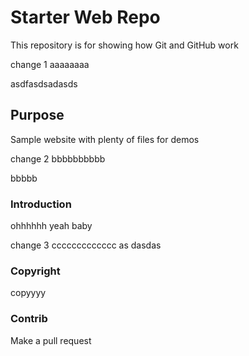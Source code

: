 # Starter Web Repo

This repository is for showing how Git and GitHub work

change 1  aaaaaaaa

asdfasdsadasds


## Purpose

Sample website with plenty of files for demos

change 2 bbbbbbbbbb

bbbbb

### Introduction

ohhhhhh yeah baby

change 3 ccccccccccccc
as
dasdas

### Copyright

copyyyy

### Contrib

Make a pull request